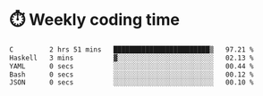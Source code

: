 
# :stopwatch: Weekly coding time
<!--START_SECTION:waka-->

```txt
C         2 hrs 51 mins   ████████████████████████▒   97.21 %
Haskell   3 mins          ▓░░░░░░░░░░░░░░░░░░░░░░░░   02.13 %
YAML      0 secs          ░░░░░░░░░░░░░░░░░░░░░░░░░   00.44 %
Bash      0 secs          ░░░░░░░░░░░░░░░░░░░░░░░░░   00.12 %
JSON      0 secs          ░░░░░░░░░░░░░░░░░░░░░░░░░   00.10 %
```

<!--END_SECTION:waka-->


<!-- <p> <img src="https://github-readme-stats.vercel.app/api?username=cozgerest&show_icons=true&hide_border=false" />  </p> -->

